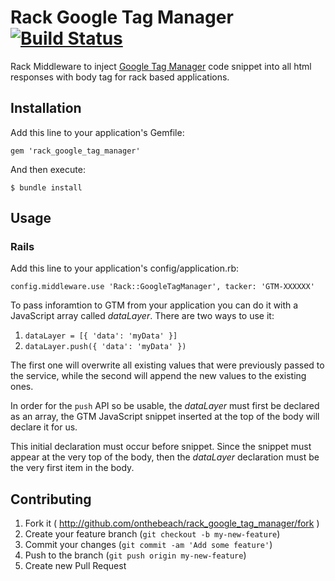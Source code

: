 # Rack Google Tag Manager [![Build Status](https://travis-ci.org/onthebeach/rack_google_tag_manager.svg)](https://travis-ci.org/onthebeach/rack_google_tag_manager)

Rack Middleware to inject [Google Tag Manager](https://developers.google.com/tag-manager/)
code snippet into all html responses with body tag for rack based applications.

## Installation

Add this line to your application's Gemfile:

    gem 'rack_google_tag_manager'

And then execute:

    $ bundle install

## Usage

### Rails

Add this line to your application's config/application.rb:

    config.middleware.use 'Rack::GoogleTagManager', tacker: 'GTM-XXXXXX'

To pass inforamtion to GTM from your application you can do it with a JavaScript
array called *dataLayer*. There are two ways to use it:

1. `dataLayer = [{ 'data': 'myData' }]`
2. `dataLayer.push({ 'data': 'myData' })`

The first one will overwrite all existing values that were previously
passed to the service, while the second will append the new values to
the existing ones.

In order for the `push` API so be usable, the *dataLayer* must first be
declared as an array, the GTM JavaScript snippet inserted at the
top of the body will declare it for us.

This initial declaration must occur before snippet. Since the snippet
must appear at the very top of the body, then the *dataLayer* declaration
must be the very first item in the body.

## Contributing

1. Fork it ( http://github.com/onthebeach/rack_google_tag_manager/fork )
2. Create your feature branch (`git checkout -b my-new-feature`)
3. Commit your changes (`git commit -am 'Add some feature'`)
4. Push to the branch (`git push origin my-new-feature`)
5. Create new Pull Request
